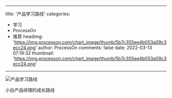 
---
title: '产品学习路线'
categories: 
 - 学习
 - ProcessOn
 - 推荐
headimg: 'https://img.processon.com/chart_image/thumb/5b7c355ee4b053a09c3ecc24.png'
author: ProcessOn
comments: false
date: 2022-03-13 07:19:32
thumbnail: 'https://img.processon.com/chart_image/thumb/5b7c355ee4b053a09c3ecc24.png'
---

<div>   
<img class="thumb" alt="产品学习路线" src="https://img.processon.com/chart_image/thumb/5b7c355ee4b053a09c3ecc24.png" referrerpolicy="no-referrer">
<p>小白产品经理的成长路线</p>  
</div>
            